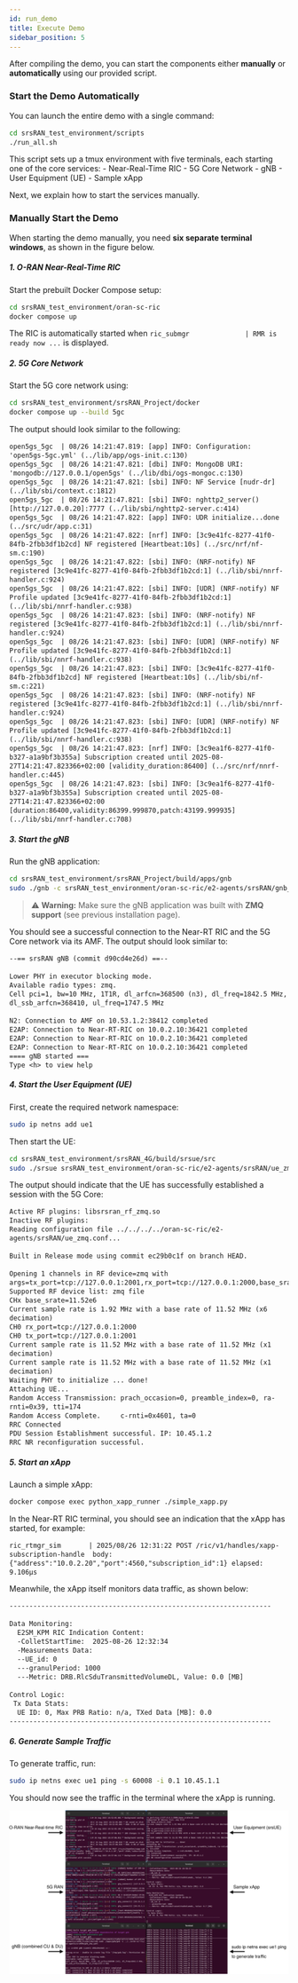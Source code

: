 ```yaml
---
id: run_demo
title: Execute Demo
sidebar_position: 5
---
```


After compiling the demo, you can start the components either **manually** or **automatically** using our provided script.

### Start the Demo Automatically

You can launch the entire demo with a single command:

```bash
cd srsRAN_test_environment/scripts
./run_all.sh
```

This script sets up a tmux environment with five terminals, each starting one of the core services:
    - Near-Real-Time RIC
    - 5G Core Network
    - gNB
    - User Equipment (UE)
    - Sample xApp

Next, we explain how to start the services manually.

### Manually Start the Demo

When starting the demo manually, you need **six separate terminal windows**, as shown in the figure below.

##### 1. O-RAN Near-Real-Time RIC

Start the prebuilt Docker Compose setup:

```bash
cd srsRAN_test_environment/oran-sc-ric
docker compose up
```

The RIC is automatically started when `ric_submgr              | RMR is ready now ...` is displayed.



##### 2. 5G Core Network

Start the 5G core network using:

```bash
cd srsRAN_test_environment/srsRAN_Project/docker
docker compose up --build 5gc
```

The output should look similar to the following:

```
open5gs_5gc  | 08/26 14:21:47.819: [app] INFO: Configuration: 'open5gs-5gc.yml' (../lib/app/ogs-init.c:130)
open5gs_5gc  | 08/26 14:21:47.821: [dbi] INFO: MongoDB URI: 'mongodb://127.0.0.1/open5gs' (../lib/dbi/ogs-mongoc.c:130)
open5gs_5gc  | 08/26 14:21:47.821: [sbi] INFO: NF Service [nudr-dr] (../lib/sbi/context.c:1812)
open5gs_5gc  | 08/26 14:21:47.821: [sbi] INFO: nghttp2_server() [http://127.0.0.20]:7777 (../lib/sbi/nghttp2-server.c:414)
open5gs_5gc  | 08/26 14:21:47.822: [app] INFO: UDR initialize...done (../src/udr/app.c:31)
open5gs_5gc  | 08/26 14:21:47.822: [nrf] INFO: [3c9e41fc-8277-41f0-84fb-2fbb3df1b2cd] NF registered [Heartbeat:10s] (../src/nrf/nf-sm.c:190)
open5gs_5gc  | 08/26 14:21:47.822: [sbi] INFO: (NRF-notify) NF registered [3c9e41fc-8277-41f0-84fb-2fbb3df1b2cd:1] (../lib/sbi/nnrf-handler.c:924)
open5gs_5gc  | 08/26 14:21:47.822: [sbi] INFO: [UDR] (NRF-notify) NF Profile updated [3c9e41fc-8277-41f0-84fb-2fbb3df1b2cd:1] (../lib/sbi/nnrf-handler.c:938)
open5gs_5gc  | 08/26 14:21:47.823: [sbi] INFO: (NRF-notify) NF registered [3c9e41fc-8277-41f0-84fb-2fbb3df1b2cd:1] (../lib/sbi/nnrf-handler.c:924)
open5gs_5gc  | 08/26 14:21:47.823: [sbi] INFO: [UDR] (NRF-notify) NF Profile updated [3c9e41fc-8277-41f0-84fb-2fbb3df1b2cd:1] (../lib/sbi/nnrf-handler.c:938)
open5gs_5gc  | 08/26 14:21:47.823: [sbi] INFO: [3c9e41fc-8277-41f0-84fb-2fbb3df1b2cd] NF registered [Heartbeat:10s] (../lib/sbi/nf-sm.c:221)
open5gs_5gc  | 08/26 14:21:47.823: [sbi] INFO: (NRF-notify) NF registered [3c9e41fc-8277-41f0-84fb-2fbb3df1b2cd:1] (../lib/sbi/nnrf-handler.c:924)
open5gs_5gc  | 08/26 14:21:47.823: [sbi] INFO: [UDR] (NRF-notify) NF Profile updated [3c9e41fc-8277-41f0-84fb-2fbb3df1b2cd:1] (../lib/sbi/nnrf-handler.c:938)
open5gs_5gc  | 08/26 14:21:47.823: [nrf] INFO: [3c9ea1f6-8277-41f0-b327-a1a9bf3b355a] Subscription created until 2025-08-27T14:21:47.823366+02:00 [validity_duration:86400] (../src/nrf/nnrf-handler.c:445)
open5gs_5gc  | 08/26 14:21:47.823: [sbi] INFO: [3c9ea1f6-8277-41f0-b327-a1a9bf3b355a] Subscription created until 2025-08-27T14:21:47.823366+02:00 [duration:86400,validity:86399.999870,patch:43199.999935] (../lib/sbi/nnrf-handler.c:708)
```

##### 3. Start the gNB

Run the gNB application:

```bash
cd srsRAN_test_environment/srsRAN_Project/build/apps/gnb
sudo ./gnb -c srsRAN_test_environment/oran-sc-ric/e2-agents/srsRAN/gnb_zmq.yaml
```
> ⚠️ **Warning:** Make sure the gNB application was built with **ZMQ support** (see previous installation page).


You should see a successful connection to the Near-RT RIC and the 5G Core network via its AMF. The output should look similar to:


```
--== srsRAN gNB (commit d90cd4e26d) ==--

Lower PHY in executor blocking mode.
Available radio types: zmq.
Cell pci=1, bw=10 MHz, 1T1R, dl_arfcn=368500 (n3), dl_freq=1842.5 MHz, dl_ssb_arfcn=368410, ul_freq=1747.5 MHz

N2: Connection to AMF on 10.53.1.2:38412 completed
E2AP: Connection to Near-RT-RIC on 10.0.2.10:36421 completed
E2AP: Connection to Near-RT-RIC on 10.0.2.10:36421 completed
E2AP: Connection to Near-RT-RIC on 10.0.2.10:36421 completed
==== gNB started ===
Type <h> to view help

```


##### 4. Start the User Equipment (UE)

First, create the required network namespace:

```bash
sudo ip netns add ue1
```

Then start the UE:

```bash
cd srsRAN_test_environment/srsRAN_4G/build/srsue/src
sudo ./srsue srsRAN_test_environment/oran-sc-ric/e2-agents/srsRAN/ue_zmq.conf
```

The output should indicate that the UE has successfully established a session with the 5G Core:

```
Active RF plugins: libsrsran_rf_zmq.so
Inactive RF plugins: 
Reading configuration file ../../../../oran-sc-ric/e2-agents/srsRAN/ue_zmq.conf...

Built in Release mode using commit ec29b0c1f on branch HEAD.

Opening 1 channels in RF device=zmq with args=tx_port=tcp://127.0.0.1:2001,rx_port=tcp://127.0.0.1:2000,base_srate=11.52e6
Supported RF device list: zmq file
CHx base_srate=11.52e6
Current sample rate is 1.92 MHz with a base rate of 11.52 MHz (x6 decimation)
CH0 rx_port=tcp://127.0.0.1:2000
CH0 tx_port=tcp://127.0.0.1:2001
Current sample rate is 11.52 MHz with a base rate of 11.52 MHz (x1 decimation)
Current sample rate is 11.52 MHz with a base rate of 11.52 MHz (x1 decimation)
Waiting PHY to initialize ... done!
Attaching UE...
Random Access Transmission: prach_occasion=0, preamble_index=0, ra-rnti=0x39, tti=174
Random Access Complete.     c-rnti=0x4601, ta=0
RRC Connected
PDU Session Establishment successful. IP: 10.45.1.2
RRC NR reconfiguration successful.
```

##### 5. Start an xApp

Launch a simple xApp:

```bash
docker compose exec python_xapp_runner ./simple_xapp.py
```

In the Near-RT RIC terminal, you should see an indication that the xApp has started, for example:

```
ric_rtmgr_sim       | 2025/08/26 12:31:22 POST /ric/v1/handles/xapp-subscription-handle  body: {"address":"10.0.2.20","port":4560,"subscription_id":1} elapsed: 9.106µs
```

Meanwhile, the xApp itself monitors data traffic, as shown below:

```
------------------------------------------------------------------

Data Monitoring:
  E2SM_KPM RIC Indication Content:
  -ColletStartTime:  2025-08-26 12:32:34
  -Measurements Data:
  --UE_id: 0
  ---granulPeriod: 1000
  ---Metric: DRB.RlcSduTransmittedVolumeDL, Value: 0.0 [MB]

Control Logic:
 Tx Data Stats:
  UE ID: 0, Max PRB Ratio: n/a, TXed Data [MB]: 0.0
------------------------------------------------------------------
```

##### 6. Generate Sample Traffic

To generate traffic, run:

```bash
sudo ip netns exec ue1 ping -s 60008 -i 0.1 10.45.1.1
```

You should now see the traffic in the terminal where the xApp is running.

![image_overview](/img/terminal_output_ubuntu.svg)